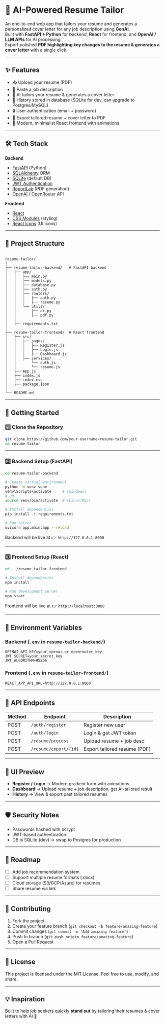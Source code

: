 # 🎯 AI-Powered Resume Tailor

An end-to-end web app that tailors your resume and generates a personalized cover letter for any job description using **GenAI**.  
Built with **FastAPI + Python** for backend, **React** for frontend, and **OpenAI / LLM APIs** for AI processing.  
Export polished **PDF highlighting key changes to the resume & generates a cover letter** with a single click.  

---

## ✨ Features
- 📤 Upload your resume (PDF)  
- 📝 Paste a job description  
- 🤖 AI tailors your resume & generates a cover letter  
- 💾 History stored in database (SQLite for dev, can upgrade to Postgres/MySQL)  
- 🔒 User authentication (email + password)  
- 📄 Export tailored resume + cover letter to PDF  
- 🎨 Modern, minimalist React frontend with animations  

---

## 🛠️ Tech Stack
**Backend**
- [FastAPI](https://fastapi.tiangolo.com/) (Python)
- [SQLAlchemy](https://www.sqlalchemy.org/) ORM
- [SQLite](https://www.sqlite.org/) (default DB)
- [JWT Authentication](https://jwt.io/)
- [ReportLab](https://www.reportlab.com/) (PDF generation)
- [OpenAI / OpenRouter](https://openrouter.ai/) API

**Frontend**
- [React](https://react.dev/)
- [CSS Modules](https://github.com/css-modules/css-modules) (styling)
- [React Icons](https://react-icons.github.io/react-icons/) (UI icons)

---

## 📂 Project Structure

```

resume-tailor/
│
├── resume-tailor-backend/   # FastAPI backend
│   ├── app/
│   │   ├── main.py
│   │   ├── models.py
│   │   ├── database.py
│   │   ├── auth.py
│   │   ├── routers/
│   │   │   ├── auth.py
│   │   │   ├── resume.py
│   │   └── utils/
│   │       ├── ai.py
│   │       ├── pdf.py
│   │
│   ├── requirements.txt
│
├── resume-tailor-frontend/  # React frontend
│   ├── src/
│   │   ├── pages/
│   │   │   ├── Register.js
│   │   │   ├── Login.js
│   │   │   ├── Dashboard.js
│   │   ├── services/
│   │       └── auth.js
│   │       └── resume.js
│   ├── App.js
│   ├── index.js
│   │── index.css
│   ├── package.json
│
└── README.md

````

---

## 🚀 Getting Started

### 1️⃣ Clone the Repository
```bash
git clone https://github.com/your-username/resume-tailor.git
cd resume-tailor
````

---

### 2️⃣ Backend Setup (FastAPI)

```bash
cd resume-tailor-backend

# Create virtual environment
python -m venv venv
venv\Scripts\activate     # (Windows)
# OR
source venv/bin/activate  # (Linux/Mac)

# Install dependencies
pip install -r requirements.txt

# Run server
uvicorn app.main:app --reload
```

Backend will be live at 👉 `http://127.0.0.1:8000`

---

### 3️⃣ Frontend Setup (React)

```bash
cd ../resume-tailor-frontend

# Install dependencies
npm install

# Run development server
npm start
```

Frontend will be live at 👉 `http://localhost:3000`

---

## 🔑 Environment Variables

### Backend (`.env` in `resume-tailor-backend/`)

```env
OPENAI_API_KEY=your_openai_or_openrouter_key
JWT_SECRET=your_secret_key
JWT_ALGORITHM=HS256
```

### Frontend (`.env` in `resume-tailor-frontend/`)

```env
REACT_APP_API_URL=http://127.0.0.1:8000
```

---

## 📄 API Endpoints

| Method | Endpoint              | Description                  |
| ------ | --------------------- | ---------------------------- |
| POST   | `/auth/register`      | Register new user            |
| POST   | `/auth/login`         | Login & get JWT token        |
| POST   | `/resume/process`     | Upload resume + job desc     |
| POST   | `/resume/export/{id}` | Export tailored resume (PDF) |

---

## 🎨 UI Preview

* **Register / Login** → Modern gradient form with animations
* **Dashboard** → Upload resume + job description, get AI-tailored result
* **History** → View & export past tailored resumes

---

## 🛡️ Security Notes

* Passwords hashed with bcrypt
* JWT-based authentication
* DB is SQLite (dev) → swap to Postgres for production

---

## 📌 Roadmap

* [ ] Add job recommendation system
* [ ] Support multiple resume formats (.docx)
* [ ] Cloud storage (S3/GCP/Azure) for resumes
* [ ] Share resume via link

---

## 🤝 Contributing

1. Fork the project
2. Create your feature branch (`git checkout -b feature/amazing-feature`)
3. Commit changes (`git commit -m 'Add amazing feature'`)
4. Push to branch (`git push origin feature/amazing-feature`)
5. Open a Pull Request

---

## 📜 License

This project is licensed under the MIT License.
Feel free to use, modify, and share.

---

## 💡 Inspiration

Built to help job seekers quickly **stand out** by tailoring their resumes & cover letters with AI 🚀

